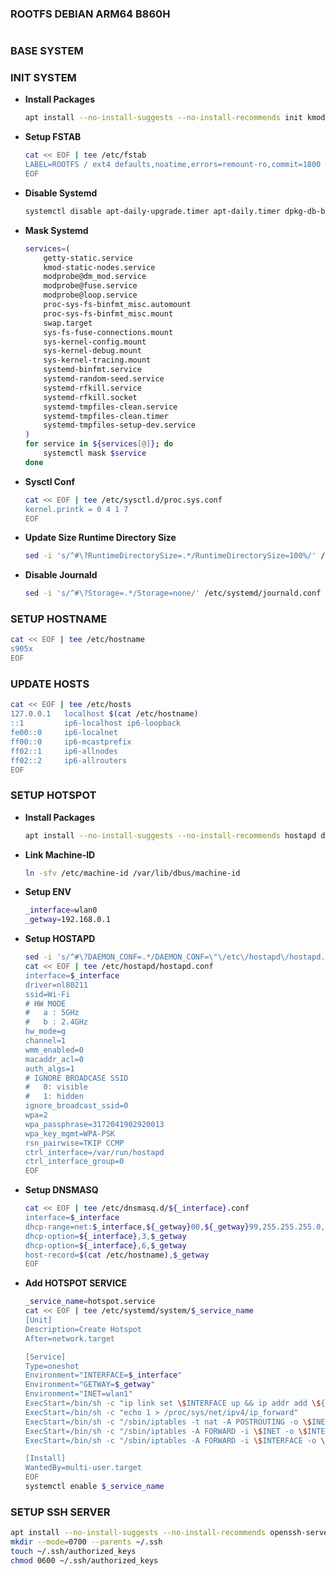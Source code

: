 ### ROOTFS DEBIAN ARM64 B860H
#
#
### BASE SYSTEM

### INIT SYSTEM

- **Install Packages**
    ```sh
    apt install --no-install-suggests --no-install-recommends init kmod systemd-timesyncd udev
    ```

- **Setup FSTAB**
    ```sh
    cat << EOF | tee /etc/fstab
    LABEL=ROOTFS / ext4 defaults,noatime,errors=remount-ro,commit=1800 0 0
    EOF
    ```

- **Disable Systemd**
    ```sh
    systemctl disable apt-daily-upgrade.timer apt-daily.timer dpkg-db-backup.timer fstrim.timer remote-fs.target systemd-pstore.service
    ```

- **Mask Systemd**
    ```sh
    services=(
        getty-static.service
        kmod-static-nodes.service
        modprobe@dm_mod.service
        modprobe@fuse.service
        modprobe@loop.service
        proc-sys-fs-binfmt_misc.automount
        proc-sys-fs-binfmt_misc.mount
        swap.target
        sys-fs-fuse-connections.mount
        sys-kernel-config.mount
        sys-kernel-debug.mount
        sys-kernel-tracing.mount
        systemd-binfmt.service
        systemd-random-seed.service
        systemd-rfkill.service
        systemd-rfkill.socket
        systemd-tmpfiles-clean.service
        systemd-tmpfiles-clean.timer
        systemd-tmpfiles-setup-dev.service
    )
    for service in ${services[@]}; do
        systemctl mask $service
    done
    ```
- **Sysctl Conf**
    ```sh
    cat << EOF | tee /etc/sysctl.d/proc.sys.conf
    kernel.printk = 0 4 1 7
    EOF
    ```

- **Update Size Runtime Directory Size**
    ```sh
    sed -i 's/^#\?RuntimeDirectorySize=.*/RuntimeDirectorySize=100%/' /etc/systemd/logind.conf
    ```

- **Disable Journald**
    ```sh
    sed -i 's/^#\?Storage=.*/Storage=none/' /etc/systemd/journald.conf
    ```

### SETUP HOSTNAME
```sh
cat << EOF | tee /etc/hostname
s905x
EOF
```

### UPDATE HOSTS
```sh
cat << EOF | tee /etc/hosts
127.0.0.1   localhost $(cat /etc/hostname)
::1         ip6-localhost ip6-loopback
fe00::0     ip6-localnet
ff00::0     ip6-mcastprefix
ff02::1     ip6-allnodes
ff02::2     ip6-allrouters
EOF
```

### SETUP HOTSPOT

- **Install Packages**
    ```sh
    apt install --no-install-suggests --no-install-recommends hostapd dnsmasq wpasupplicant iptables dbus
    ```

- **Link Machine-ID**
    ```sh
    ln -sfv /etc/machine-id /var/lib/dbus/machine-id
    ```

- **Setup ENV**
    ```sh
    _interface=wlan0
    _getway=192.168.0.1
    ```

- **Setup HOSTAPD**
    ```sh
    sed -i 's/^#\?DAEMON_CONF=.*/DAEMON_CONF=\"\/etc\/hostapd\/hostapd.conf\"/' /etc/default/hostapd
    cat << EOF | tee /etc/hostapd/hostapd.conf
    interface=$_interface
    driver=nl80211
    ssid=Wi-Fi
    # HW MODE
    #   a : 5GHz
    #   b : 2.4GHz
    hw_mode=g
    channel=1
    wmm_enabled=0
    macaddr_acl=0
    auth_algs=1
    # IGNORE BROADCASE SSID
    #   0: visible
    #   1: hidden
    ignore_broadcast_ssid=0
    wpa=2
    wpa_passphrase=3172041902920013
    wpa_key_mgmt=WPA-PSK
    rsn_pairwise=TKIP CCMP
    ctrl_interface=/var/run/hostapd
    ctrl_interface_group=0
    EOF
    ```

- **Setup DNSMASQ**
    ```sh
    cat << EOF | tee /etc/dnsmasq.d/${_interface}.conf
    interface=$_interface
    dhcp-range=net:$_interface,${_getway}00,${_getway}99,255.255.255.0,infinite
    dhcp-option=${_interface},3,$_getway
    dhcp-option=${_interface},6,$_getway
    host-record=$(cat /etc/hostname),$_getway
    EOF
    ```

- **Add HOTSPOT SERVICE**
    ```sh
    _service_name=hotspot.service
    cat << EOF | tee /etc/systemd/system/$_service_name
    [Unit]
    Description=Create Hotspot
    After=network.target

    [Service]
    Type=oneshot
    Environment="INTERFACE=$_interface"
    Environment="GETWAY=$_getway"
    Environment="INET=wlan1"
    ExecStart=/bin/sh -c "ip link set \$INTERFACE up && ip addr add \${GETWAY}/24 dev \$INTERFACE || true"
    ExecStart=/bin/sh -c "echo 1 > /proc/sys/net/ipv4/ip_forward"
    ExecStart=/bin/sh -c "/sbin/iptables -t nat -A POSTROUTING -o \$INET -j MASQUERADE"
    ExecStart=/bin/sh -c "/sbin/iptables -A FORWARD -i \$INET -o \$INTERFACE -m state --state RELATED,ESTABLISHED -j ACCEPT"
    ExecStart=/bin/sh -c "/sbin/iptables -A FORWARD -i \$INTERFACE -o \$INET -j ACCEPT"

    [Install]
    WantedBy=multi-user.target
    EOF
    systemctl enable $_service_name 
    ```

### SETUP SSH SERVER
```sh
apt install --no-install-suggests --no-install-recommends openssh-server
mkdir --mode=0700 --parents ~/.ssh
touch ~/.ssh/authorized_keys
chmod 0600 ~/.ssh/authorized_keys
```